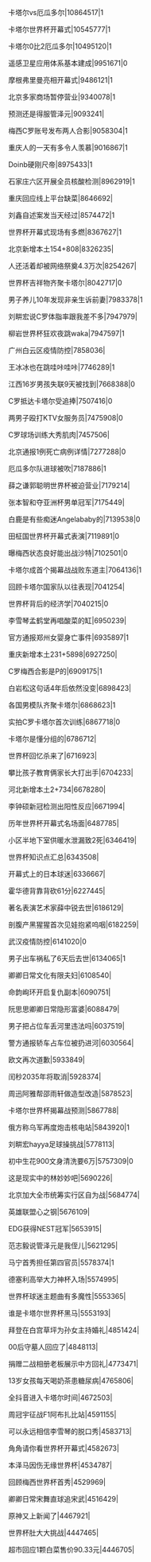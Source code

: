 卡塔尔vs厄瓜多尔|10864517|1

卡塔尔世界杯开幕式|10545777|1

卡塔尔0比2厄瓜多尔|10495120|1

遥感卫星应用体系基本建成|9951671|0

摩根弗里曼亮相开幕式|9486121|1

北京多家商场暂停营业|9340078|1

预测还是得服管泽元|9093241|

梅西C罗账号发布两人合影|9058304|1

重庆人的一天有多令人羡慕|9016867|1

Doinb硬刚尺帝|8975433|1

石家庄六区开展全员核酸检测|8962919|1

重庆回应线上平台缺菜|8646692|

刘鑫自述案发当天经过|8574472|1

世界杯开幕式现场有多燃|8367627|1

北京新增本土154+808|8326235|

人还活着却被网络祭奠4.3万次|8254267|

世界杯吉祥物齐聚卡塔尔|8042717|0

男子养儿10年发现非亲生诉前妻|7983378|1

刘畊宏说C罗体脂率跟我差不多|7947979|

柳岩世界杯狂欢夜跳waka|7947597|1

广州白云区疫情防控|7858036|

王冰冰也在跳哇咔哇咔|7746289|1

江西16岁男孩失联9天被找到|7668388|0

C罗抵达卡塔尔受追捧|7507416|0

两男子殴打KTV女服务员|7475908|0

C罗球场训练大秀肌肉|7457506|

北京通报1例死亡病例详情|7277288|0

厄瓜多尔队进球被吹|7187886|1

薛之谦郭聪明世界杯被迫营业|7179214|

张本智和夺亚洲杯男单冠军|7175449|

白鹿是有些痴迷Angelababy的|7139538|0

田柾国世界杯开幕式表演|7119891|0

曝梅西状态良好能出战沙特|7102501|0

卡塔尔成首个揭幕战战败东道主|7064136|1

回顾卡塔尔国家队以往表现|7041254|

世界杯背后的经济学|7040215|0

李雪琴孟鹤堂再唱酸菜的缸|6950239|

官方通报郑州女婴身亡事件|6935897|1

重庆新增本土231+5898|6927250|

C罗梅西合影是P的|6909175|1

白岩松这句话4年后依然没变|6898423|

各国男模队齐聚卡塔尔|6868623|1

实拍C罗卡塔尔首次训练|6867718|0

卡塔尔是懂分组的|6786712|

世界杯回忆杀来了|6716923|

攀比孩子教育俩家长大打出手|6704233|

河北新增本土2+734|6678280|

李钟硕新冠检测出阳性反应|6671994|

历年世界杯开幕式名场面|6487785|

小区半地下室供暖水泄漏致2死|6346419|

世界杯知识点汇总|6343508|

开幕式上的日本球迷|6336667|

霍华德背靠背砍61分|6227445|

著名表演艺术家薛中锐去世|6186129|

剖腹产黑猩猩首次见娃抱紧呜咽|6182259|

武汉疫情防控|6141020|0

男子出车祸私了6天后去世|6134065|1

卿卿日常文化有限夫妇|6108540|

命韵峋环开启复仇副本|6090751|

阮思思卿卿日常隐形富婆|6088479|

男子把占位车丢河里违法吗|6037519|

警方通报轿车占车位被扔进河|6030564|

欧文再次道歉|5933849|

闰秒2035年将取消|5928374|

周迅阿雅帮邵雨轩做造型改造|5878523|

卡塔尔世界杯揭幕战预测|5867788|

俄方称乌军再度炮击核电站|5843920|1

刘畊宏hayya足球操挑战|5778113|

初中生花900文身清洗要6万|5757309|0

这是现实中的林妙妙吧|5690226|

北京加大全市统筹实行区自为战|5684774|

英雄联盟心之钢|5676109|

EDG获得NEST冠军|5653915|

范志毅说管泽元是我侄儿|5621295|

马宁首秀担任第四官员|5578374|1

德塞利高举大力神杯入场|5574995|

世界杯球迷主题曲有多魔性|5553365|

谁是卡塔尔世界杯黑马|5553193|

拜登在白宫草坪为孙女主持婚礼|4851424|

00后守墓人回应了|4848113|

捐赠二战相册老板展示中方回礼|4773471|

13岁女孩每天喝奶茶患糖尿病|4765806|

全抖音进入卡塔尔时间|4672503|

周冠宇征战F1阿布扎比站|4591155|

可以永远相信李雪琴的脱口秀|4583713|

角角请你看世界杯开幕式|4582673|

本泽马因伤无缘世界杯|4534787|

回顾梅西世界杯首秀|4529969|

卿卿日常宋舞直球追宋武|4516429|

原神又上新闻了|4467921|

世界杯肚大大挑战|4447465|

超市回应1颗白菜售价90.33元|4446705|

